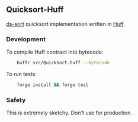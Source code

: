 ## Quicksort-Huff

[ds-sort](https://github.com/reflexer-labs/ds-sort/blob/master/src/sort.sol) quicksort implementation written in [Huff](https://github.com/huff-language/huff-rs).

### Development 

To compile Huff contract into bytecode:
```sh
    huffc src/QuickSort.huff --bytecode

```

To run tests:
```sh
    forge install && forge test
```

### Safety
This is extremely sketchy. Don't use for production. 
